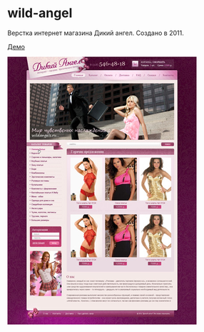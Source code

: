 # wild-angel
Верстка интернет магазина Дикий ангел. Создано в 2011.

[Демо](https://wild-angel.netlify.app)

![alt](https://raw.githubusercontent.com/suyaroff/wild-angel/main/page1-big.jpg)